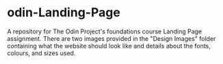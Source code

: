 # odin-Landing-Page
A repository for The Odin Project's foundations course Landing Page assignment. There are two images provided in the "Design Images" folder containing what the website should look like and details about the fonts, colours, and sizes used.
